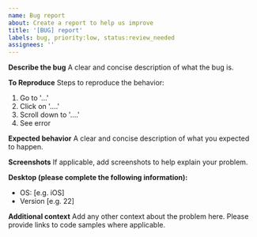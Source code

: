 ```yaml
---
name: Bug report
about: Create a report to help us improve
title: '[BUG] report'
labels: bug, priority:low, status:review_needed
assignees: ''
---
```


**Describe the bug**
A clear and concise description of what the bug is.

**To Reproduce**
Steps to reproduce the behavior:

1. Go to '...'
1. Click on '....'
1. Scroll down to '....'
1. See error

**Expected behavior**
A clear and concise description of what you expected to happen.

**Screenshots**
If applicable, add screenshots to help explain your problem.

**Desktop (please complete the following information):**

- OS: \[e.g. iOS\]
- Version \[e.g. 22\]

**Additional context**
Add any other context about the problem here. Please provide links to code samples where applicable.
